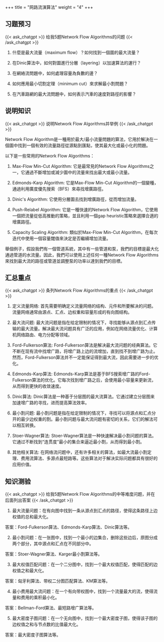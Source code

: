 +++
title = "网路流演算法"
weight = "4"
+++
## 习题预习
{{< ask_chatgpt >}}
给我5题Network Flow Algorithms的问题
{{< /ask_chatgpt >}}



1. 什麼是最大流量（maximum flow）？如何找到一個圖的最大流量？

2. 在Dinic算法中，如何對圖進行分層（layering）以加速算法的運行？

3. 在網絡流問題中，如何處理容量為負數的邊？

4. 如何應用最小切割定理（minimum cut）來求解最小割問題？

5. 在汽車路網的最大流問題中，如何表示汽車的速度對路徑的影響？   

## 说明知识
{{< ask_chatgpt >}}
说明Network Flow Algorithms并举例
{{< /ask_chatgpt >}}



Network Flow Algorithm是一種用於最大/最小流量問題的算法，它用於解決在一個圖中找到一個有效的流量路徑從源點到匯點，使其最大化或最小化的問題。

以下是一些常用的Network Flow Algorithms：

1. Max-Flow Min-Cut Algorithm: 它是最常見的Network Flow Algorithms之一，它通過不斷增加或減少圖中的流量來找出最大或最小流量。

2. Edmonds-Karp Algorithm: 它是Max-Flow Min-Cut Algorithm的一個變種，通過利用廣度優先搜索（BFS）來尋找增廣路徑。

3. Dinic's Algorithm: 它使用分層圖去找到增廣路徑，從而增加流量。

4. Push-Relabel Algorithm: 它是一種快速的Network Flow Algorithm，它使用一個把流量從低高推動的策略，並且利用一個gap heuristic策略來選擇合適的增廣路徑。

5. Capacity Scaling Algorithm: 類似於Max-Flow Min-Cut Algorithm，在每次迭代中使用一個容量閾值來決定是否繼續增加流量。

舉個例子，假設我們有一個管道系統，其中有一些管道和泵，我們的目標是最大化通過管道的水流量。因此，我們可以使用上述任何一種Network Flow Algorithms來找到最大流的路徑或管道並調整泵的功率以達到我們的目標。   

## 汇总重点
{{< ask_chatgpt >}}
条列Network Flow Algorithms的重点
{{< /ask_chatgpt >}}



1. 定义流量网络: 首先需要明确定义流量网络的结构、元件和所要解决的问题。流量网络通常由源点、汇点、边权重和容量形成的有向图结构。

2. 最大流问题: 最大流问题是指在给定限制的情况下，寻找能够从源点到汇点传输的最大流量。解决最大流问题具有广泛的应用，例如在网络流量优化、计算机网络路由、电力分配等领域。

3. Ford-Fulkerson算法: Ford-Fulkerson算法是解决最大流问题的经典算法。它不断在现有流中找增广路，将增广路上边的流增加，直到找不到增广路为止。然而，Ford-Fulkerson算法并不一定能保证得到最大流，因此需要进一步的优化。

4. Edmonds-Karp算法: Edmonds-Karp算法是基于BFS搜索增广路的Ford-Fulkerson算法的优化。它每次找到增广路之后，会使用最小容量来更新流，从而得到更快的收敛速度。

5. Dinic算法: Dinic算法是一种基于分层图的最大流算法。它通过建立分层图来加速增广路的寻找，进而提高算法效率。

6. 最小割问题: 最小割问题是指在给定限制的情况下，寻找可以将源点和汇点分开的最少边权重的割。最小割问题与最大流问题有密切的关系，它们的解法可以相互转换。

7. Stoer-Wagner算法: Stoer-Wagner算法是一种快速解决最小割问题的算法。它通过不断找到“连贯度”最小的集合来逼近最小割，从而得到最小割。

8. 其他相关算法: 在网络流问题中，还有许多相关的算法，如最大流最小割定理、费用流算法、多源点最短路等。这些算法对于解决实际问题都具有很好的应用价值。   

## 知识测验
{{< ask_chatgpt >}}
给我5题Network Flow Algorithms的中等难度问题，并在后面列出答案
{{< /ask_chatgpt >}}



1. 最大流量问题：在有向图中找到一条从源点到汇点的路径，使得这条路径上边权值的总和最大化。 

答案：Ford-Fulkerson算法、Edmonds-Karp算法、Dinic算法等。

2. 最小割问题：在一张图中，找到一个最小的边集合，删除这些边后，原图分成两个部分，其中源点和汇点在不同部分中。 

答案：Stoer-Wagner算法、Karger最小割算法等。

3. 最大权值匹配问题：在一个二分图中，找到一个最大权值匹配，使得匹配的边权值之和最大化。 

答案：匈牙利算法、带权二分图匹配算法、KM算法等。

4. 最小费用最大流问题：在一个有向带权图中，找到一个流量最大的流，使得流量和费用的乘积最小化。 

答案：Bellman-Ford算法、最短路增广算法等。

5. 最大密度子图问题：在一个无向图中，找到一个最大密度子图，使得该子图的边权值之和与节点数的比值最大化。 

答案：最大密度子图算法等。   


